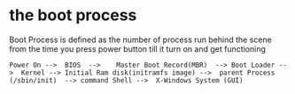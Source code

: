 <h1> the boot process </h1>
Boot Process is defined as the number of process run behind the scene from 
the time you press power button till it turn on and get functioning

```
Power On -->  BIOS  -->    Master Boot Record(MBR)  --> Boot Loader -->  Kernel --> Initial Ram disk(initramfs image) -->  parent Process (/sbin/init)  --> command Shell -->  X-Windows System (GUI)

```


                        

